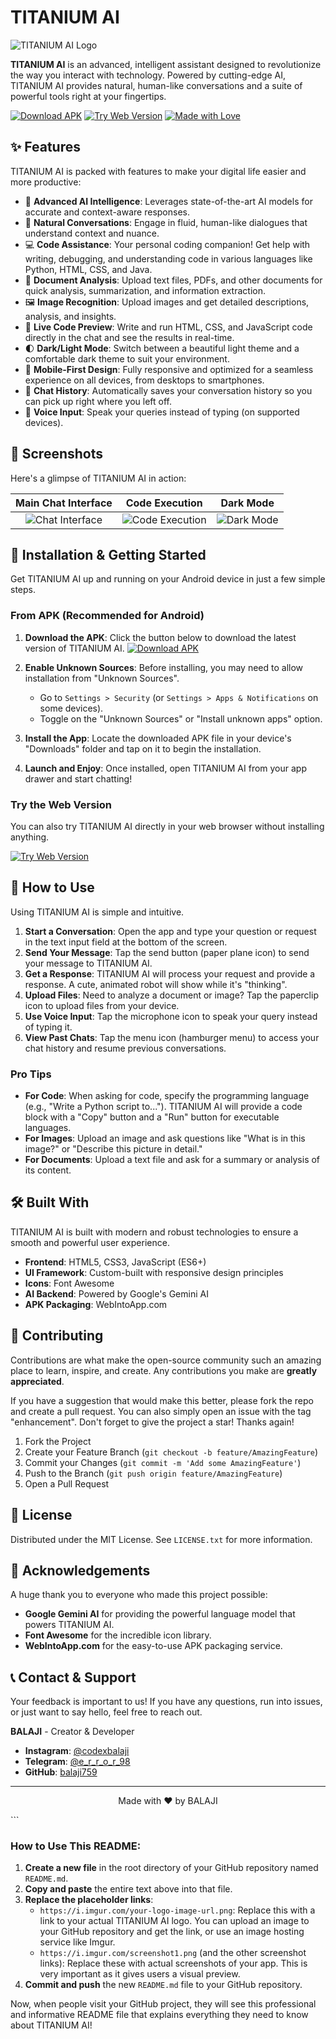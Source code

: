 # TITANIUM AI

![TITANIUM AI Logo](https://i.imgur.com/your-logo-image-url.png)

**TITANIUM AI** is an advanced, intelligent assistant designed to revolutionize the way you interact with technology. Powered by cutting-edge AI, TITANIUM AI provides natural, human-like conversations and a suite of powerful tools right at your fingertips.

[![Download APK](https://img.shields.io/badge/Download-APK-brightgreen?style=for-the-badge&logo=android)](https://github.com/balaji759/Balaji001/blob/main/Titanium%20AI_signed.apk)
[![Try Web Version](https://img.shields.io/badge/Try-Web_Version-blue?style=for-the-badge&logo=firefox)](https://clik.now/Titanium)
[![Made with Love](https://img.shields.io/badge/Made%20with-%E2%9D%A4-red?style=for-the-badge)](https://www.instagram.com/codexbalaji)

## ✨ Features

TITANIUM AI is packed with features to make your digital life easier and more productive:

*   🧠 **Advanced AI Intelligence**: Leverages state-of-the-art AI models for accurate and context-aware responses.
*   💬 **Natural Conversations**: Engage in fluid, human-like dialogues that understand context and nuance.
*   💻 **Code Assistance**: Your personal coding companion! Get help with writing, debugging, and understanding code in various languages like Python, HTML, CSS, and Java.
*   📄 **Document Analysis**: Upload text files, PDFs, and other documents for quick analysis, summarization, and information extraction.
*   🖼️ **Image Recognition**: Upload images and get detailed descriptions, analysis, and insights.
*   🎨 **Live Code Preview**: Write and run HTML, CSS, and JavaScript code directly in the chat and see the results in real-time.
*   🌓 **Dark/Light Mode**: Switch between a beautiful light theme and a comfortable dark theme to suit your environment.
*   📱 **Mobile-First Design**: Fully responsive and optimized for a seamless experience on all devices, from desktops to smartphones.
*   💾 **Chat History**: Automatically saves your conversation history so you can pick up right where you left off.
*   🎤 **Voice Input**: Speak your queries instead of typing (on supported devices).

## 📱 Screenshots

Here's a glimpse of TITANIUM AI in action:

| Main Chat Interface | Code Execution | Dark Mode |
| :---: | :---: | :---: |
| ![Chat Interface](https://i.imgur.com/screenshot1.png) | ![Code Execution](https://i.imgur.com/screenshot2.png) | ![Dark Mode](https://i.imgur.com/screenshot3.png) |

## 🚀 Installation & Getting Started

Get TITANIUM AI up and running on your Android device in just a few simple steps.

### From APK (Recommended for Android)

1.  **Download the APK**: Click the button below to download the latest version of TITANIUM AI.
    [![Download APK](https://img.shields.io/badge/Download_Titanium_AI_signed.apk-brightgreen?style=for-the-badge&logo=android)](https://github.com/balaji759/Balaji001/blob/main/Titanium%20AI_signed.apk)

2.  **Enable Unknown Sources**: Before installing, you may need to allow installation from "Unknown Sources".
    *   Go to `Settings > Security` (or `Settings > Apps & Notifications` on some devices).
    *   Toggle on the "Unknown Sources" or "Install unknown apps" option.

3.  **Install the App**: Locate the downloaded APK file in your device's "Downloads" folder and tap on it to begin the installation.

4.  **Launch and Enjoy**: Once installed, open TITANIUM AI from your app drawer and start chatting!

### Try the Web Version

You can also try TITANIUM AI directly in your web browser without installing anything.

[![Try Web Version](https://img.shields.io/badge/Open_in_Browser-blue?style=for-the-badge&logo=firefox)](https://clik.now/Titanium)

## 📖 How to Use

Using TITANIUM AI is simple and intuitive.

1.  **Start a Conversation**: Open the app and type your question or request in the text input field at the bottom of the screen.
2.  **Send Your Message**: Tap the send button (paper plane icon) to send your message to TITANIUM AI.
3.  **Get a Response**: TITANIUM AI will process your request and provide a response. A cute, animated robot will show while it's "thinking".
4.  **Upload Files**: Need to analyze a document or image? Tap the paperclip icon to upload files from your device.
5.  **Use Voice Input**: Tap the microphone icon to speak your query instead of typing it.
6.  **View Past Chats**: Tap the menu icon (hamburger menu) to access your chat history and resume previous conversations.

### Pro Tips

*   **For Code**: When asking for code, specify the programming language (e.g., "Write a Python script to..."). TITANIUM AI will provide a code block with a "Copy" button and a "Run" button for executable languages.
*   **For Images**: Upload an image and ask questions like "What is in this image?" or "Describe this picture in detail."
*   **For Documents**: Upload a text file and ask for a summary or analysis of its content.

## 🛠️ Built With

TITANIUM AI is built with modern and robust technologies to ensure a smooth and powerful user experience.

*   **Frontend**: HTML5, CSS3, JavaScript (ES6+)
*   **UI Framework**: Custom-built with responsive design principles
*   **Icons**: Font Awesome
*   **AI Backend**: Powered by Google's Gemini AI
*   **APK Packaging**: WebIntoApp.com

## 🤝 Contributing

Contributions are what make the open-source community such an amazing place to learn, inspire, and create. Any contributions you make are **greatly appreciated**.

If you have a suggestion that would make this better, please fork the repo and create a pull request. You can also simply open an issue with the tag "enhancement". Don't forget to give the project a star! Thanks again!

1.  Fork the Project
2.  Create your Feature Branch (`git checkout -b feature/AmazingFeature`)
3.  Commit your Changes (`git commit -m 'Add some AmazingFeature'`)
4.  Push to the Branch (`git push origin feature/AmazingFeature`)
5.  Open a Pull Request

## 📜 License

Distributed under the MIT License. See `LICENSE.txt` for more information.

## 🙏 Acknowledgements

A huge thank you to everyone who made this project possible:

*   **Google Gemini AI** for providing the powerful language model that powers TITANIUM AI.
*   **Font Awesome** for the incredible icon library.
*   **WebIntoApp.com** for the easy-to-use APK packaging service.

## 📞 Contact & Support

Your feedback is important to us! If you have any questions, run into issues, or just want to say hello, feel free to reach out.

**BALAJI** - Creator & Developer

*   **Instagram**: [@codexbalaji](https://www.instagram.com/codexbalaji)
*   **Telegram**: [@e_r_r_o_r_98](https://t.me/e_r_r_o_r_98)
*   **GitHub**: [balaji759](https://github.com/balaji759)

---

<p align="center">Made with ❤️ by BALAJI</p>
```

### How to Use This README:

1.  **Create a new file** in the root directory of your GitHub repository named `README.md`.
2.  **Copy and paste** the entire text above into that file.
3.  **Replace the placeholder links**:
    *   `https://i.imgur.com/your-logo-image-url.png`: Replace this with a link to your actual TITANIUM AI logo. You can upload an image to your GitHub repository and get the link, or use an image hosting service like Imgur.
    *   `https://i.imgur.com/screenshot1.png` (and the other screenshot links): Replace these with actual screenshots of your app. This is very important as it gives users a visual preview.
4.  **Commit and push** the new `README.md` file to your GitHub repository.

Now, when people visit your GitHub project, they will see this professional and informative README file that explains everything they need to know about TITANIUM AI!
